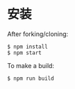 # 安装
After forking/cloning:
```
$ npm install
$ npm start
```

To make a build:
```
$ npm run build
```

